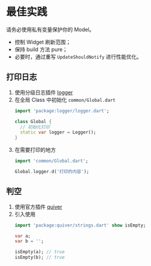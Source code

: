 # 最佳实践
请务必使用私有变量保护你的 Model。

- 控制 Widget 刷新范围；
- 保持 build 方法 pure；
- 必要时，通过重写 `UpdateShouldNotify` 进行性能优化。

## 打印日志

1. 使用分级日志插件 [logger](https://pub.dev/packages/logger)
2. 在全局 Class 中初始化 `common/Global.dart`
    ```dart 
    import 'package:logger/logger.dart';

    class Global {
      // 初始化打印
      static var logger = Logger();
    }
    ```
3. 在需要打印的地方
   ```dart
   import 'common/Global.dart';

   Global.logger.d('打印的内容');
   ```

## 判空
1. 使用官方插件 [quiver](https://pub.dev/packages/quiver)
2. 引入使用
   ```dart
   import 'package:quiver/strings.dart' show isEmpty;

   var a;
   var b = '';

   isEmpty(a); // true
   isEmpty(b); // true
   ```

